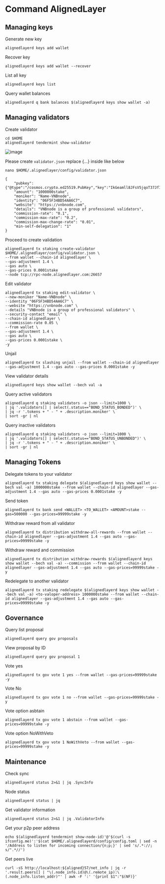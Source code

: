# Command AlignedLayer

## Managing keys
Generate new key
```
alignedlayerd keys add wallet
```
Recover key
```
alignedlayerd keys add wallet --recover
```
List all key
```
alignedlayerd keys list
```
Query wallet balances
```
alignedlayerd q bank balances $(alignedlayerd keys show wallet -a)
```

## Managing validators
Create validator
```
cd $HOME
alignedlayerd tendermint show-validator
```

![image](https://github.com/vnbnode/VNBnode-Guides/assets/76662222/b64a2a03-e384-4b8b-b962-22bad6cfe422)

Please create `validator.json` replace {...} inside like below
```
nano $HOME/.alignedlayer/config/validator.json
```
```
{
    "pubkey": {"@type":"/cosmos.crypto.ed25519.PubKey","key":"IkGeamll8JFsV5jqoT37JfI37Ey/viBTZJLvLv8hlF0="},
    "amount": "1000000stake",
    "moniker": "Name-VNBnode",
    "identity": "06F5F34BD54AA6C7",
    "website": "https://vnbnode.com",
    "details": "VNBnode is a group of professional validators",
    "commission-rate": "0.1",
    "commission-max-rate": "0.2",
    "commission-max-change-rate": "0.01",
    "min-self-delegation": "1"
}
```
Proceed to create validation
```
alignedlayerd tx staking create-validator $HOME/.alignedlayer/config/validator.json \
--from wallet --chain-id alignedlayer \
--gas-adjustment 1.4 \
--gas auto \
--gas-prices 0.0001stake
--node tcp://rpc-node.alignedlayer.com:26657
```
Edit validator
```
alignedlayerd tx staking edit-validator \
--new-moniker "Name-VNBnode" \
--identity "06F5F34BD54AA6C7" \
--website "https://vnbnode.com" \
--details "VNBnode is a group of professional validators" \
--security-contact "email" \
--chain-id alignedlayer \
--commission-rate 0.05 \
--from wallet \
--gas-adjustment 1.4 \
--gas auto \
--gas-prices 0.0001stake \
-y
```
Unjail
```
alignedlayerd tx slashing unjail --from wallet --chain-id alignedlayer --gas-adjustment 1.4 --gas auto --gas-prices 0.0001stake -y
```
View validator details
```
alignedlayerd keys show wallet --bech val -a
```
Query active validators
```
alignedlayerd q staking validators -o json --limit=1000 \
| jq '.validators[] | select(.status=="BOND_STATUS_BONDED")' \
| jq -r '.tokens + " - " + .description.moniker' \
| sort -gr | nl
```
Query inactive validators
```
alignedlayerd q staking validators -o json --limit=1000 \
| jq '.validators[] | select(.status=="BOND_STATUS_UNBONDED")' \
| jq -r '.tokens + " - " + .description.moniker' \
| sort -gr | nl
```

## Managing Tokens
Delegate tokens to your validator
```
alignedlayerd tx staking delegate $(alignedlayerd keys show wallet --bech val -a) 1000000stake --from wallet --chain-id alignedlayer --gas-adjustment 1.4 --gas auto --gas-prices 0.0001stake -y
```
Send token
```
alignedlayerd tx bank send <WALLET> <TO_WALLET> <AMOUNT>stake --gas=500000 --gas-prices=99999stake -y
```
Withdraw reward from all validator
```
alignedlayerd tx distribution withdraw-all-rewards --from wallet --chain-id alignedlayer --gas-adjustment 1.4 --gas auto --gas-prices=99999stake -y
```
Withdraw reward and commission
```
alignedlayerd tx distribution withdraw-rewards $(alignedlayerd keys show wallet --bech val -a) --commission --from wallet --chain-id alignedlayer --gas-adjustment 1.4 --gas auto --gas-prices=99999stake -y
```
Redelegate to another validator
```
alignedlayerd tx staking redelegate $(alignedlayerd keys show wallet --bech val -a) <to-valoper-address> 1000000stake --from wallet --chain-id alignedlayer --gas-adjustment 1.4 --gas auto --gas-prices=99999stake -y
```

## Governance
Query list proposal
```
alignedlayerd query gov proposals
```
View proposal by ID
```
alignedlayerd query gov proposal 1
```
Vote yes
```
alignedlayerd tx gov vote 1 yes --from wallet --gas-prices=99999stake -y
```
Vote No
```
alignedlayerd tx gov vote 1 no --from wallet --gas-prices=99999stake -y
```
Vote option asbtain
```
alignedlayerd tx gov vote 1 abstain --from wallet --gas-prices=99999stake -y
```
Vote option NoWithVeto
```
alignedlayerd tx gov vote 1 NoWithVeto --from wallet --gas-prices=99999stake -y
```

## Maintenance
Check sync
```
alignedlayerd status 2>&1 | jq .SyncInfo
```
Node status
```
alignedlayerd status | jq
```
Get validator information
```
alignedlayerd status 2>&1 | jq .ValidatorInfo
```
Get your p2p peer address
```
echo $(alignedlayerd tendermint show-node-id)'@'$(curl -s ifconfig.me)':'$(cat $HOME/.alignedlayerd/config/config.toml | sed -n '/Address to listen for incoming connection/{n;p;}' | sed 's/.*://; s/".*//')
```
Get peers live
```
curl -sS http://localhost:${aligned}57/net_info | jq -r '.result.peers[] | "\(.node_info.id)@\(.remote_ip):\(.node_info.listen_addr)"' | awk -F ':' '{print $1":"$(NF)}'
```
